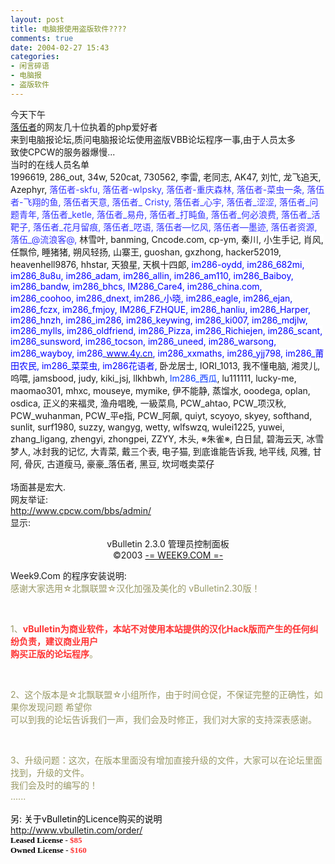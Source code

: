 ```yaml
---
layout: post
title: 电脑报使用盗版软件????
comments: true
date: 2004-02-27 15:43
categories:
- 闲言碎语
- 电脑报
- 盗版软件
---
```


<p>今天下午<br /><a href="http://www.im286.com/">落伍者</a>的网友几十位执着的php爱好者<br />来到电脑报论坛,质问电脑报论坛使用盗版VBB论坛程序一事,由于人员太多<br />致使CPCW的服务器爆慢...<br />当时的在线人员名单<br /><font style="BACKGROUND-COLOR: #ffffff">1996619, 286_out, 34w, 520cat, 730562, 李雷, 老同志, AK47, 刘忙, 龙飞追天, Azephyr, <font color="#3333ff">落伍者-skfu, 落伍者-wlpsky, 落伍者-重庆森林, 落伍者-菜虫一条, 落伍者-飞翔的鱼, 落伍者天意, 落伍者_ Cristy, 落伍者_心宇, 落伍者_涩涩, 落伍者_问题青年, 落伍者_ketle, 落伍者_易舟, 落伍者_打盹鱼, 落伍者_何必浪费, 落伍者_活靶子, 落伍者_花月留痕, 落伍者_呓语, 落伍者—忆风, 落伍者—墨迹, 落伍者资源, 落伍_@流浪客@,</font> 林雪叶, banming, Cncode.com, cp-ym, 秦川, 小生手记, 肖风, 任飘伶, 睡猪猪, 朔风轻扬, 山寨王, guoshan, gxzhong, hacker52019, heavenhell9876, hhstar, 天狼星, 天枫十四郞, <font color="#0000ff">im286-oydd, im286_682mi, im286_8u8u, im286_adam, im286_allin, im286_am110, im286_Baiboy, im286_bandw, im286_bhcs, IM286_Care4, im286_china.com, im286_coohoo, im286_dnext, im286_小晓, im286_eagle, im286_ejan, im286_fczx, im286_fmjoy, IM286_FZHQUE, im286_hanliu, im286_Harper, im286_hnzh, im286_im286, im286_keywing, im286_ki007, im286_mdjlw, im286_mylls, im286_oldfriend, im286_Pizza, im286_Richiejen, im286_scant, im286_sunsword, im286_tocson, im286_uneed, im286_warsong, im286_wayboy, im286_</font></font><a href="http://www.4y.cn/" target="_blank"><font style="BACKGROUND-COLOR: #ffffff" color="#0000ff">www.4y.cn</font></a><font style="BACKGROUND-COLOR: #ffffff"><font color="#0000ff">, im286_xxmaths, im286_yjj798, im286_莆田农民, im286_菜菜虫, im286花语者, </font>卧龙居士, IORI_1013, 我不懂电脑, 湘灵儿, 呜喂, jamsbood, judy, kiki_jsj, llkhbwh, <font color="#0033ff">lm286_西瓜</font>, lu111111, lucky-me, maomao301, mhxc, mouseye, mymike, 伊不能静, 蒸馏水, ooodega, oplan, osdica, 正义的来福灵, 渔舟唱晚, 一級菜鳥, PCW_ahtao, PCW_项汉秋, PCW_wuhanman, PCW_平e指, PCW_阿飙, quiyt, scyoyo, skyey, softhand, sunlit, surf1980, suzzy, wangyg, wetty, wlfswzq, wulei1225, yuwei, zhang_ligang, zhengyi, zhongpei, ZZYY, 木头, ※朱雀※, 白日鼠, 碧海云天, 冰雪梦人, 冰封我的记忆, 大青菜, 戴三个表, 电子猫, 到底谁能告诉我, 地平线, 风雅, 甘阿, 骨灰, 古道瘦马, 豪豪_落伍者, 黑豆, 坎坷嘅卖菜仔<br /></font><br />场面甚是宏大.<br />网友举证:<br /><a href="http://www.cpcw.com/bbs/admin/">http://www.cpcw.com/bbs/admin/</a><br />显示:<br /></p>
<p align="center">vBulletin 2.3.0 管理员控制面板<br />©2003 <a href="http://www.week9.com/" target="_blank">-= WEEK9.COM =-</a></p>
<p>Week9.Com 的程序安装说明:<br /><font color="#999966">感谢大家选用☆北飘联盟☆汉化加强及美化的 vBulletin2.30版！</font></p>
<br /><p><font color="#999966">1、</font><font color="#999966"><strong><font color="#ff3333">vBulletin为商业软件，本站不对使用本站提供的汉化Hack版而产生的任何纠纷负责，建议商业用户<br />购买正版的论坛程序</font></strong>。</font></p>
<br /><p><font color="#999966">2、这个版本是☆北飘联盟☆小组所作，由于时间仓促，不保证完整的正确性，如果你发现问题 希望你<br />可以到我的论坛告诉我们一声，我们会及时修正，我们对大家的支持深表感谢。</font></p>
<br /><p><font color="#ff1493"><font color="#999966">3、升级问题：这次，在版本里面没有增加直接升级的文件，大家可以在论坛里面找到，升级的文件。<br />我们会及时的编写的！ <br />......</font><br /><br /><font color="#000000">另: 关于vBulletin的Licence购买的说明<br /></font><a href="http://www.vbulletin.com/order/">http://www.vbulletin.com/order/</a><br /></font><font color="#000000"><font size="2"><font face="Verdana"><strong>Leased License</strong> - <font color="#ff3333"><strong>$85</strong></font><br /><strong>Owned License</strong> - <strong><font color="#ff3333">$160</font></strong></font></font></font></p>				
